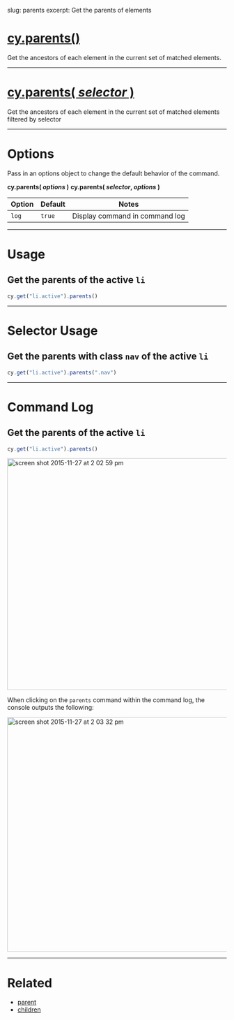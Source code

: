 slug: parents
excerpt: Get the parents of elements

# [cy.parents()](#usage)

Get the ancestors of each element in the current set of matched elements.

***

# [cy.parents( *selector* )](#selector-usage)

Get the ancestors of each element in the current set of matched elements filtered by selector

***

# Options

Pass in an options object to change the default behavior of the command.

**cy.parents( *options* )**
**cy.parents( *selector*, *options* )**

Option | Default | Notes
--- | --- | ---
`log` | `true` | Display command in command log

***

# Usage

## Get the parents of the active `li`

```javascript
cy.get("li.active").parents()
```

***

# Selector Usage

## Get the parents with class `nav` of the active `li`

```javascript
cy.get("li.active").parents(".nav")
```

***

# Command Log

## Get the parents of the active `li`

```javascript
cy.get("li.active").parents()
```

<img width="531" alt="screen shot 2015-11-27 at 2 02 59 pm" src="https://cloud.githubusercontent.com/assets/1271364/11447168/be286244-950f-11e5-82e8-9a2a6d1d08e8.png">

When clicking on the `parents` command within the command log, the console outputs the following:

<img width="537" alt="screen shot 2015-11-27 at 2 03 32 pm" src="https://cloud.githubusercontent.com/assets/1271364/11447171/c1ba5ef8-950f-11e5-9f2d-7fbd0b142649.png">

***

# Related

- [parent](https://on.cypress.io/api/parent)
- [children](https://on.cypress.io/api/children)